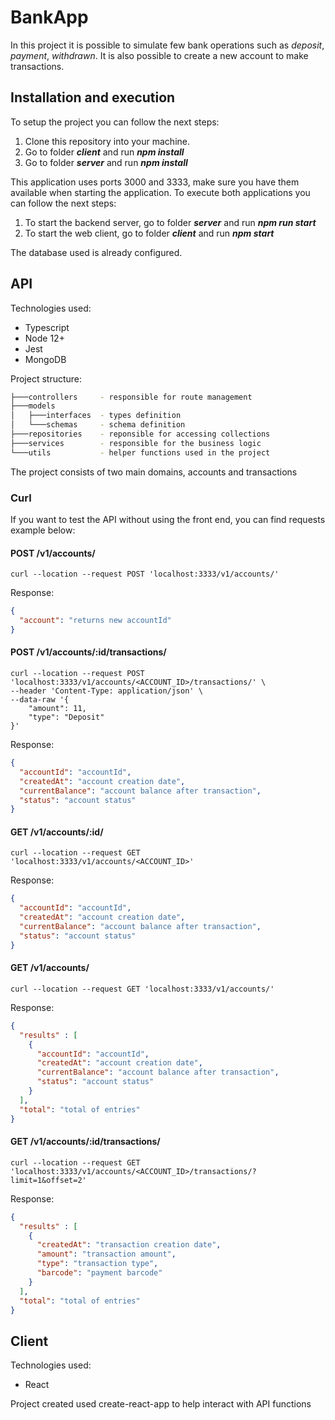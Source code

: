# BankApp

In this project it is possible to simulate few bank operations such as *deposit*, *payment*, *withdrawn*. It is also possible to create a new account to make transactions.

## Installation and execution

To setup the project you can follow the next steps:
1. Clone this repository into your machine.
2. Go to folder ***client*** and run ***npm install***
3. Go to folder ***server*** and run ***npm install***

This application uses ports 3000 and 3333, make sure you have them available when starting the application.
To execute both applications you can follow the next steps:
1. To start the backend server, go to folder ***server*** and run ***npm run start***
2. To start the web client, go to folder ***client*** and run ***npm start***

The database used is already configured.

## API

Technologies used:
* Typescript
* Node 12+
* Jest
* MongoDB

Project structure:
```bash 
├───controllers     - responsible for route management
├───models
│   ├───interfaces  - types definition
│   └───schemas     - schema definition
├───repositories    - reponsible for accessing collections
├───services        - responsible for the business logic
└───utils           - helper functions used in the project
```

The project consists of two main domains, accounts and transactions
### Curl

If you want to test the API without using the front end, you can find requests example below:

#### POST /v1/accounts/ 
```
curl --location --request POST 'localhost:3333/v1/accounts/'
```

Response: 
```json
{
  "account": "returns new accountId"
}
```

#### POST /v1/accounts/:id/transactions/
```
curl --location --request POST 'localhost:3333/v1/accounts/<ACCOUNT_ID>/transactions/' \
--header 'Content-Type: application/json' \
--data-raw '{
    "amount": 11,
    "type": "Deposit"
}'
```

Response:
```json
{
  "accountId": "accountId",
  "createdAt": "account creation date",
  "currentBalance": "account balance after transaction",
  "status": "account status"
}
```

#### GET /v1/accounts/:id/
```
curl --location --request GET 'localhost:3333/v1/accounts/<ACCOUNT_ID>'
```

Response:
```json
{
  "accountId": "accountId",
  "createdAt": "account creation date",
  "currentBalance": "account balance after transaction",
  "status": "account status"
}
```

#### GET /v1/accounts/
```
curl --location --request GET 'localhost:3333/v1/accounts/'
```

Response:
```json
{
  "results" : [
    {
      "accountId": "accountId",
      "createdAt": "account creation date",
      "currentBalance": "account balance after transaction",
      "status": "account status"
    }
  ],
  "total": "total of entries"
}
```

#### GET /v1/accounts/:id/transactions/
```
curl --location --request GET 'localhost:3333/v1/accounts/<ACCOUNT_ID>/transactions/?limit=1&offset=2' 
```

Response:
```json
{
  "results" : [
    {
      "createdAt": "transaction creation date",
      "amount": "transaction amount",
      "type": "transaction type",
      "barcode": "payment barcode"
    }
  ],
  "total": "total of entries"
}
```

## Client

Technologies used:
* React

Project created used create-react-app to help interact with API functions
